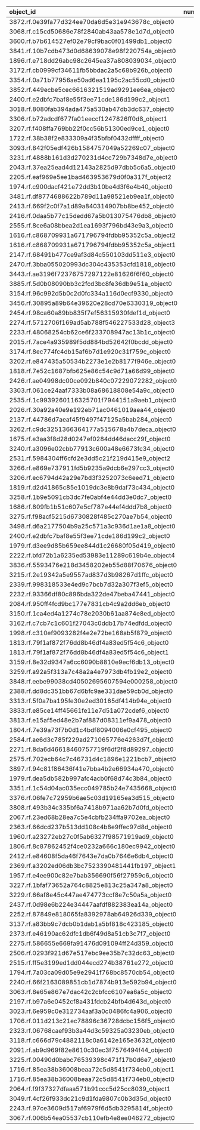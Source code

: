 | object_id                                        |   num_queries |   top1_rate |   top5_rate |   mean_rank |   median_rank |
|:-------------------------------------------------|--------------:|------------:|------------:|------------:|--------------:|
| 3872.rf.0e39fa77d324ee70da6d5e31e943678c_object0 |             1 |           1 |         1   |      1      |           1   |
| 3068.rf.c15cd50686e78f2840ab43aa578e1d7d_object0 |             3 |           0 |         0   |     14.3333 |          14   |
| 3600.rf.b7b614527ef02e79cf9bac0f01499db1_object0 |             3 |           0 |         0   |     25.3333 |          25   |
| 3841.rf.10b7cdb473d0d68639078e98f220754a_object0 |             3 |           0 |         0   |     32.3333 |          31   |
| 1896.rf.e718dd26abc98c2645ea37a808039034_object0 |             2 |           0 |         0.5 |      6.5    |           6.5 |
| 3172.rf.cb0999cf34611fb5bbdac2a5c68b926b_object0 |             2 |           0 |         0   |     28      |          28   |
| 3354.rf.0a71b77956ae50ad6ea1195c2ac55cd0_object0 |             2 |           0 |         0   |    143      |         143   |
| 3852.rf.449ecbe5cec6616321519ad9291ee6ea_object0 |             2 |           0 |         0   |     97.5    |          97.5 |
| 2400.rf.e2dbfc7baf8e55f3ee71cde186d199c2_object1 |             2 |           0 |         0   |     59.5    |          59.5 |
| 3018.rf.8080fab394ada475a530ab47db3dc637_object0 |             2 |           0 |         0   |     16      |          16   |
| 3306.rf.b72adcdf677fa01eeccf1247826ff0d8_object1 |             2 |           0 |         0   |     35.5    |          35.5 |
| 3207.rf.f408ffa769bb22f0cc56b51300ed9ce1_object0 |             2 |           0 |         0   |     67      |          67   |
| 1722.rf.38b38f2e833309a4f35bfbf0432dffff_object0 |             1 |           0 |         0   |     96      |          96   |
| 3093.rf.842f05edf426b1584757049a52269c07_object0 |             1 |           0 |         0   |     84      |          84   |
| 3231.rf.4888b161d3d270231d4cc729b7348d7e_object0 |             1 |           0 |         0   |     53      |          53   |
| 2043.rf.37ea25ead4d12143a2825d97dbb5c6a5_object0 |             1 |           0 |         1   |      4      |           4   |
| 2205.rf.eaf969e5ee1bad463953679d0f0a317f_object2 |             1 |           0 |         0   |     41      |          41   |
| 1974.rf.c900dacf421e72dd3b10be4d3f6e4b40_object0 |             1 |           0 |         0   |     23      |          23   |
| 3481.rf.df8774688622b789d11a98521eb9ea1f_object0 |             1 |           0 |         0   |     58      |          58   |
| 2413.rf.669f2c0f7a1d89a840314907bb8be452_object0 |             1 |           0 |         0   |    131      |         131   |
| 2416.rf.0daa5b77c15dedd67a5b013075476db8_object0 |             1 |           0 |         0   |     28      |          28   |
| 2555.rf.8ce6a08bbea2d1ea1693f796bd43e9a3_object0 |             1 |           0 |         1   |      5      |           5   |
| 1616.rf.c868709931a671796794fdbb95352c5a_object2 |             1 |           0 |         1   |      4      |           4   |
| 1616.rf.c868709931a671796794fdbb95352c5a_object1 |             1 |           0 |         0   |     37      |          37   |
| 2147.rf.68491b477ce9af3d84c550103dd511e3_object0 |             1 |           0 |         0   |     19      |          19   |
| 2470.rf.3bba055020993dc304c435353cfd1818_object0 |             1 |           0 |         0   |    144      |         144   |
| 3443.rf.ae3196f72376757297122e81626f6f60_object0 |             1 |           0 |         0   |     92      |          92   |
| 3885.rf.5d0b08090bb3c2fcd3bc8fe36db9e51a_object0 |             1 |           0 |         0   |    103      |         103   |
| 3154.rf.96c992d5b0c2d0fc334a116d0ecf9330_object0 |             1 |           0 |         0   |    136      |         136   |
| 3456.rf.30895a89b64e39620e28cd70e6330319_object0 |             1 |           0 |         0   |     81      |          81   |
| 2454.rf.98ca60a89bb835f7ef56315930fdef1d_object0 |             1 |           0 |         0   |     57      |          57   |
| 2274.rf.5712706f169ad5ab788f546227533d28_object3 |             1 |           0 |         0   |     57      |          57   |
| 2233.rf.48068254cb62ce6f233708947ac13b1c_object0 |             1 |           0 |         0   |      9      |           9   |
| 2015.rf.7ace4a935989f5dd884bd52642f0bcdd_object0 |             1 |           0 |         0   |     17      |          17   |
| 3174.rf.8ec774fc4db15af6b7d1e920c31f759c_object0 |             1 |           0 |         0   |    129      |         129   |
| 3202.rf.e847435a50534b2273e1e2b8177f946e_object0 |             1 |           0 |         0   |    110      |         110   |
| 1818.rf.7e52c1687bfb625e86c54c9d71a66d99_object0 |             1 |           0 |         0   |    118      |         118   |
| 2426.rf.ae04998dc00ce092b840c07229072282_object0 |             1 |           0 |         0   |     38      |          38   |
| 3303.rf.061ce24aaf7333b08a68618808e54a9c_object0 |             1 |           0 |         0   |     61      |          61   |
| 2535.rf.1c9939260116325701f7944151a9aeb1_object0 |             1 |           0 |         0   |     65      |          65   |
| 2026.rf.30a92a40e9e192eb71ac0461019aea44_object0 |             1 |           0 |         0   |     63      |          63   |
| 2137.rf.44786d7aeaf45f9497f47125a5bab284_object0 |             1 |           0 |         0   |     73      |          73   |
| 3262.rf.c9dc3251366364177a515678a4b7deca_object0 |             1 |           0 |         0   |     87      |          87   |
| 1675.rf.e3aa3f8d28d0247ef0284dd46dacc29f_object0 |             1 |           0 |         0   |     64      |          64   |
| 3240.rf.a3096e02cbb77913c600a48e6673fc34_object0 |             1 |           0 |         0   |     86      |          86   |
| 2531.rf.5984304ff6cfd2e3dd5c21f219d415e9_object2 |             1 |           0 |         0   |     56      |          56   |
| 3266.rf.e869e737911fd5b9235a9dcb6e297cc3_object0 |             1 |           0 |         0   |     73      |          73   |
| 3206.rf.ec6794d42a29e7bd3f3252073c6eed71_object0 |             1 |           0 |         0   |     99      |          99   |
| 1819.rf.d2d41865c85e1019dc3e8b9daf73c434_object0 |             1 |           0 |         0   |    147      |         147   |
| 3258.rf.1b9e5091cb3dc7fe0abf4e44dd3e0dc7_object0 |             1 |           0 |         0   |     48      |          48   |
| 1686.rf.809fb1b51c607e5cf787e44ef4ddd7b8_object0 |             1 |           0 |         0   |     29      |          29   |
| 3275.rf.f98acf5215d6730828f485c270ae7b54_object0 |             1 |           0 |         0   |    109      |         109   |
| 3498.rf.d6a2177504b9a25c571a3c936d1ae1a8_object0 |             1 |           0 |         0   |      6      |           6   |
| 2400.rf.e2dbfc7baf8e55f3ee71cde186d199c2_object0 |             1 |           0 |         0   |    130      |         130   |
| 1979.rf.d3ee9d85b659ee844d1c26680f05d419_object0 |             1 |           0 |         0   |    101      |         101   |
| 2222.rf.bfd72b1a6235ed53983e11289c619b4e_object4 |             1 |           0 |         0   |     18      |          18   |
| 3836.rf.5593476e218d3458202eb55d88f70676_object0 |             1 |           0 |         0   |    120      |         120   |
| 3215.rf.2e19342a5e9557ad837d3b98267d1ffc_object0 |             1 |           0 |         1   |      2      |           2   |
| 2339.rf.998318533e4ed9c7bcb7d32a307f3ef5_object0 |             1 |           0 |         0   |     52      |          52   |
| 2232.rf.93366df80c896bda322de47beba47441_object0 |             1 |           0 |         1   |      3      |           3   |
| 2084.rf.950ff4fcd9bc177e7831cb4c9a2dd6eb_object0 |             1 |           0 |         0   |     50      |          50   |
| 3150.rf.1ca4ed4a1274c78e2030b61aa874e8ed_object0 |             1 |           0 |         0   |    122      |         122   |
| 3162.rf.c7cb7c1c601f27043c0ddb17b74edfdd_object0 |             1 |           0 |         0   |     98      |          98   |
| 1998.rf.c310ef9093282f4e2e72be168ab5f879_object0 |             1 |           0 |         0   |     23      |          23   |
| 1813.rf.79f1af872f76dd8b46df4a83ed5f54c6_object0 |             1 |           0 |         0   |     82      |          82   |
| 1813.rf.79f1af872f76dd8b46df4a83ed5f54c6_object1 |             1 |           0 |         0   |     43      |          43   |
| 3159.rf.8e32d9347a6cc6090b8810e9ecf6db13_object0 |             1 |           0 |         0   |     47      |          47   |
| 3259.rf.a92a5f313a7c48a2a4e7973db4fb19e2_object0 |             1 |           0 |         0   |     26      |          26   |
| 3848.rf.eebe99038cd40502695607594e000258_object0 |             1 |           0 |         0   |     90      |          90   |
| 2388.rf.dd8dc351bb67d6bfc9ae331dae59cb0d_object0 |             1 |           0 |         0   |     19      |          19   |
| 3313.rf.5f0a7ba195fe30e2ed30165df414b94e_object0 |             1 |           0 |         0   |      6      |           6   |
| 3833.rf.e85ce14ff45661fe11e7d51a072cdef6_object0 |             1 |           0 |         0   |     44      |          44   |
| 3813.rf.e15af5ed48e2b7af887d08311ef9a478_object0 |             1 |           0 |         0   |     68      |          68   |
| 1804.rf.7e39a73f7b0d1c4bdf8094006e0cf495_object0 |             1 |           0 |         0   |     20      |          20   |
| 2584.rf.ae6d3c785f229ad271065776e4263d7f_object0 |             1 |           0 |         0   |    124      |         124   |
| 2271.rf.8da6d46618460757719f6df2f8d89297_object0 |             1 |           0 |         0   |     65      |          65   |
| 2575.rf.702ecb64c7c46731d4c1896e1221bcb7_object0 |             1 |           0 |         0   |    114      |         114   |
| 3897.rf.94c81f86436f41e7bba4b2e66934a470_object0 |             1 |           0 |         0   |    127      |         127   |
| 1979.rf.dea5db582b997afc4acb0f68d74c3b84_object0 |             1 |           0 |         0   |    102      |         102   |
| 3351.rf.1c54d04ac035ecc049785b24e7435668_object0 |             1 |           0 |         0   |     19      |          19   |
| 3376.rf.06fe7c72959b6ae5c03d19165ea3d515_object0 |             1 |           0 |         0   |     29      |          29   |
| 3808.rf.493b34c335bf6a7418b971aa62b7d0fd_object0 |             1 |           0 |         0   |    102      |         102   |
| 2067.rf.23ed68b28ea7c5e4cbfb234ffa9702ea_object0 |             1 |           0 |         0   |     17      |          17   |
| 2363.rf.66dcd237b513dd108c4b8e9ffec97d8d_object0 |             1 |           0 |         0   |     14      |          14   |
| 1960.rf.a23272eb27c0f5ab6327f98571919ad9_object0 |             1 |           0 |         0   |     45      |          45   |
| 1806.rf.8c87862452f4ce0232a666c180ec9942_object0 |             1 |           0 |         0   |     96      |          96   |
| 2412.rf.e84608f5da46f7643e7da0b7646e6db4_object0 |             1 |           0 |         0   |     27      |          27   |
| 2369.rf.a3202ed06db3bc7523390481441fb197_object1 |             1 |           0 |         0   |     33      |          33   |
| 1957.rf.e4ee900c82e7bab356690f56f27959c6_object0 |             1 |           0 |         0   |     37      |          37   |
| 3227.rf.1bfaf73652a764c8825e813c25a347a8_object0 |             1 |           0 |         0   |     49      |          49   |
| 3229.rf.66af8e45c447ae474773ccf8e7c50a5a_object0 |             1 |           0 |         0   |     19      |          19   |
| 2437.rf.0d98e6b224e34447aafdf882383ea14a_object0 |             1 |           0 |         0   |     35      |          35   |
| 2252.rf.87849e818065fa8392978ab64926d339_object0 |             1 |           0 |         0   |     52      |          52   |
| 3137.rf.a83bb9c7dcb0b1dab1a5bf818c423185_object0 |             1 |           0 |         0   |      6      |           6   |
| 2373.rf.e46190ac62dfc1db6f49d8a51cb3c7f7_object0 |             1 |           0 |         0   |    111      |         111   |
| 2275.rf.586655e669fa91476d091094ff24d359_object0 |             1 |           0 |         0   |      6      |           6   |
| 2506.rf.0293f921d67e517ebc9ee35b7c32dc63_object0 |             1 |           0 |         0   |     25      |          25   |
| 2515.rf.ff5e3199ed1dd044ecd274b38761e272_object0 |             1 |           0 |         0   |     74      |          74   |
| 1794.rf.7a03ca09d05e9e2941f768bc8570cb54_object0 |             1 |           0 |         0   |    138      |         138   |
| 2240.rf.66f2163089851cb1d7874b913e592b94_object0 |             1 |           0 |         0   |    128      |         128   |
| 3063.rf.8e65e867e7dac42c2cbfcc6107ea6a5c_object0 |             1 |           0 |         0   |     11      |          11   |
| 2197.rf.b97a6e0452cf8a431fdcb24bfb4d643d_object0 |             1 |           0 |         1   |      5      |           5   |
| 3023.rf.6e959c0e312734aaf3a0c0486fc4a906_object0 |             1 |           0 |         0   |     42      |          42   |
| 1706.rf.011d213c21ec78896c36728dcbc156f5_object0 |             1 |           0 |         0   |    134      |         134   |
| 2323.rf.06768caef93b3a44d3c59325a03230eb_object0 |             1 |           0 |         0   |     49      |          49   |
| 3118.rf.c666d79c4882118c0a6142e165e3632f_object0 |             1 |           0 |         0   |     47      |          47   |
| 2091.rf.ab9d969f82e8610c30ec3f7576494f44_object0 |             1 |           0 |         0   |    141      |         141   |
| 3225.rf.00490d0babc76539398c471f17b0d6e7_object0 |             1 |           0 |         0   |     12      |          12   |
| 1716.rf.85ea38b36008beaa72c5d8541f734eb0_object1 |             1 |           0 |         0   |     38      |          38   |
| 1716.rf.85ea38b36008beaa72c5d8541f734eb0_object0 |             1 |           0 |         0   |     41      |          41   |
| 2064.rf.f9f37327dfaaa571b91ccc5d25cc8039_object1 |             1 |           0 |         0   |    106      |         106   |
| 3049.rf.4cf26f933dc21c9d1fda9807c0b3d35d_object0 |             1 |           0 |         0   |    145      |         145   |
| 2243.rf.97ce3609d517af6979f6d5db3295814f_object0 |             1 |           0 |         0   |     40      |          40   |
| 3067.rf.006b54ea05537cb110efb4e8ee046272_object0 |             1 |           0 |         0   |     49      |          49   |